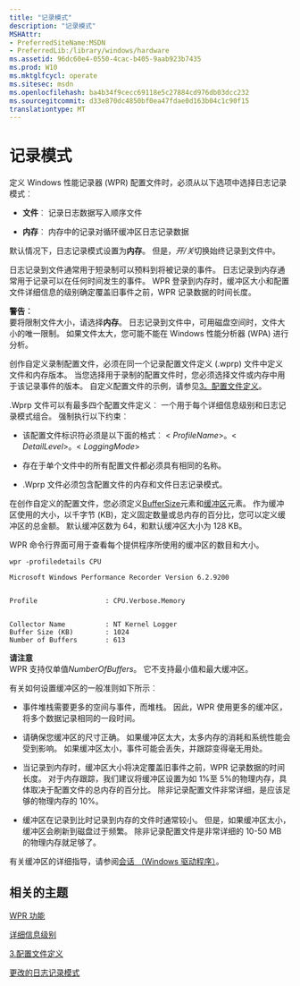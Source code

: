 ```yaml
---
title: "记录模式"
description: "记录模式"
MSHAttr:
- PreferredSiteName:MSDN
- PreferredLib:/library/windows/hardware
ms.assetid: 96dc60e4-0550-4cac-b405-9aab923b7435
ms.prod: W10
ms.mktglfcycl: operate
ms.sitesec: msdn
ms.openlocfilehash: ba4b34f9cecc69118e5c27884cd976db03dcc232
ms.sourcegitcommit: d33e870dc4850bf0ea47fdae0d163b04c1c90f15
translationtype: MT
---
```

# <a name="logging-mode"></a>记录模式


定义 Windows 性能记录器 (WPR) 配置文件时，必须从以下选项中选择日志记录模式︰

-   **文件**︰ 记录日志数据写入顺序文件

-   **内存**︰ 内存中的记录对循环缓冲区日志记录数据

默认情况下，日志记录模式设置为**内存**。 但是，*开/关*切换始终记录到文件中。

日志记录到文件通常用于短录制可以预料到将被记录的事件。 日志记录到内存通常用于记录可以在任何时间发生的事件。 WPR 登录到内存时，缓冲区大小和配置文件详细信息的级别确定覆盖旧事件之前，WPR 记录数据的时间长度。

**警告︰**  
要将限制文件大小，请选择**内存**。 日志记录到文件中，可用磁盘空间时，文件大小的唯一限制。 如果文件太大，您可能不能在 Windows 性能分析器 (WPA) 进行分析。

 

创作自定义录制配置文件，必须在同一个记录配置文件定义 (.wprp) 文件中定义文件和内存版本。 当您选择用于录制的配置文件时，您必须选择文件或内存中用于该记录事件的版本。 自定义配置文件的示例，请参见[3。配置文件定义](3-profile-definitions.md)。

.Wprp 文件可以有最多四个配置文件定义︰ 一个用于每个详细信息级别和日志记录模式组合。 强制执行以下约束︰

-   该配置文件标识符必须是以下面的格式︰ &lt; *ProfileName*&gt;。&lt; *DetailLevel*&gt;。&lt; *LoggingMode*&gt;

-   存在于单个文件中的所有配置文件都必须具有相同的名称。

-   .Wprp 文件必须包含配置文件的内存和文件日志记录模式。

在创作自定义的配置文件，您必须定义[BufferSize](buffersize.md)元素和[缓冲区](buffers.md)元素。 作为缓冲区使用的大小，以千字节 (KB)，定义固定数量或总内存的百分比，您可以定义缓冲区的总金额。 默认缓冲区数为 64，和默认缓冲区大小为 128 KB。

WPR 命令行界面可用于查看每个提供程序所使用的缓冲区的数目和大小。

``` syntax
wpr -profiledetails CPU

Microsoft Windows Performance Recorder Version 6.2.9200


Profile                 : CPU.Verbose.Memory


Collector Name          : NT Kernel Logger
Buffer Size (KB)        : 1024
Number of Buffers       : 613
```

**请注意**  
WPR 支持仅单值*NumberOfBuffers*。 它不支持最小值和最大缓冲区。

 

有关如何设置缓冲区的一般准则如下所示︰

-   事件堆栈需要更多的空间与事件，而堆栈。 因此，WPR 使用更多的缓冲区，将多个数据记录相同的一段时间。

-   请确保您缓冲区的尺寸正确。 如果缓冲区太大，太多内存的消耗和系统性能会受到影响。 如果缓冲区太小，事件可能会丢失，并跟踪变得毫无用处。

-   当记录到内存时，缓冲区大小将决定覆盖旧事件之前，WPR 记录数据的时间长度。 对于内存跟踪，我们建议将缓冲区设置为如 1%至 5%的物理内存，具体取决于配置文件的总内存的百分比。 除非记录配置文件非常详细，是应该足够的物理内存的 10%。

-   缓冲区在记录到比时记录到内存的文件时通常较小。 但是，如果缓冲区太小，缓冲区会刷新到磁盘过于频繁。 除非记录配置文件是非常详细的 10-50 MB 的物理内存就足够了。

有关缓冲区的详细指导，请参阅[会话 （Windows 驱动程序）](http://go.microsoft.com/fwlink/p/?linkid=246706)。

## <a name="related-topics"></a>相关的主题


[WPR 功能](wpr-features.md)

[详细信息级别](detail-level.md)

[3.配置文件定义](3-profile-definitions.md)

[更改的日志记录模式](change-the-logging-mode.md)

 

 







